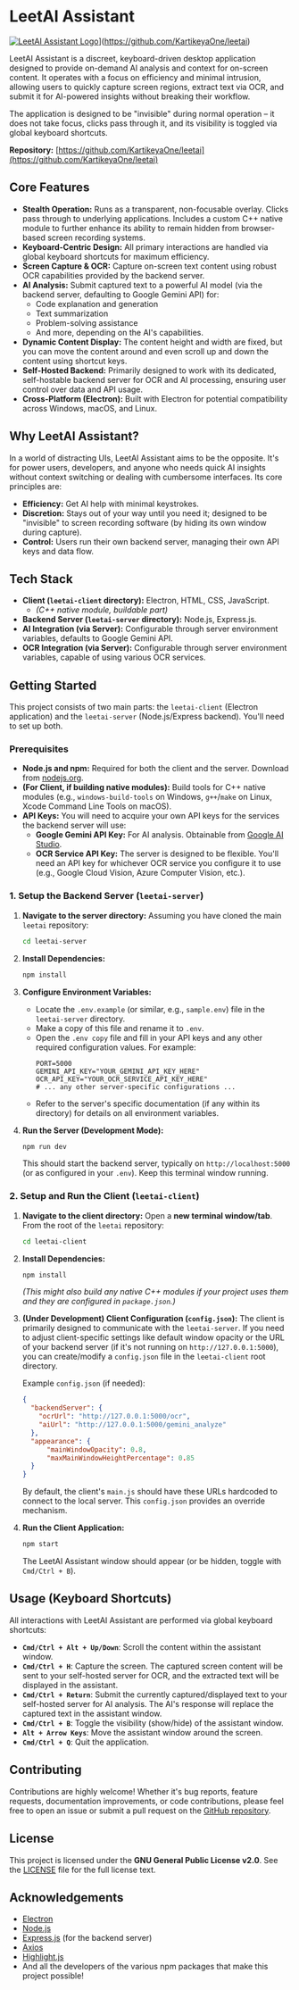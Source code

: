 # LeetAI Assistant

[![LeetAI Assistant Logo]([https://via.placeholder.com/600x200.png?text=LeetAI+Assistant+Logo+Here)](https://github.com/KartikeyaOne/leetai/blob/main/leet-client/assets/leetailogo.png)](https://github.com/KartikeyaOne/leetai) 
<!-- Replace the placeholder.com URL above with a direct link to your logo/banner image if you have one -->

LeetAI Assistant is a discreet, keyboard-driven desktop application designed to provide on-demand AI analysis and context for on-screen content. It operates with a focus on efficiency and minimal intrusion, allowing users to quickly capture screen regions, extract text via OCR, and submit it for AI-powered insights without breaking their workflow.

The application is designed to be "invisible" during normal operation – it does not take focus, clicks pass through it, and its visibility is toggled via global keyboard shortcuts.

**Repository:** [https://github.com/KartikeyaOne/leetai](https://github.com/KartikeyaOne/leetai)

## Core Features

*   **Stealth Operation:** Runs as a transparent, non-focusable overlay. Clicks pass through to underlying applications. Includes a custom C++ native module to further enhance its ability to remain hidden from browser-based screen recording systems.
*   **Keyboard-Centric Design:** All primary interactions are handled via global keyboard shortcuts for maximum efficiency.
*   **Screen Capture & OCR:** Capture on-screen text content using robust OCR capabilities provided by the backend server.
*   **AI Analysis:** Submit captured text to a powerful AI model (via the backend server, defaulting to Google Gemini API) for:
    *   Code explanation and generation
    *   Text summarization
    *   Problem-solving assistance
    *   And more, depending on the AI's capabilities.
*   **Dynamic Content Display:** The content height and width are fixed, but you can move the content around and even scroll up and down the content using shortcut keys.
*   **Self-Hosted Backend:** Primarily designed to work with its dedicated, self-hostable backend server for OCR and AI processing, ensuring user control over data and API usage.
*   **Cross-Platform (Electron):** Built with Electron for potential compatibility across Windows, macOS, and Linux.

## Why LeetAI Assistant?

In a world of distracting UIs, LeetAI Assistant aims to be the opposite. It's for power users, developers, and anyone who needs quick AI insights without context switching or dealing with cumbersome interfaces. Its core principles are:

*   **Efficiency:** Get AI help with minimal keystrokes.
*   **Discretion:** Stays out of your way until you need it; designed to be "invisible" to screen recording software (by hiding its own window during capture).
*   **Control:** Users run their own backend server, managing their own API keys and data flow.

## Tech Stack

*   **Client (`leetai-client` directory):** Electron, HTML, CSS, JavaScript.
    *   *(C++ native module, buildable part)*
*   **Backend Server (`leetai-server` directory):** Node.js, Express.js.
*   **AI Integration (via Server):** Configurable through server environment variables, defaults to Google Gemini API.
*   **OCR Integration (via Server):** Configurable through server environment variables, capable of using various OCR services.

## Getting Started

This project consists of two main parts: the `leetai-client` (Electron application) and the `leetai-server` (Node.js/Express backend). You'll need to set up both.

### Prerequisites

*   **Node.js and npm:** Required for both the client and the server. Download from [nodejs.org](https://nodejs.org/).
*   **(For Client, if building native modules):** Build tools for C++ native modules (e.g., `windows-build-tools` on Windows, `g++`/`make` on Linux, Xcode Command Line Tools on macOS).
*   **API Keys:** You will need to acquire your own API keys for the services the backend server will use:
    *   **Google Gemini API Key:** For AI analysis. Obtainable from [Google AI Studio](https://aistudio.google.com/app/apikey).
    *   **OCR Service API Key:** The server is designed to be flexible. You'll need an API key for whichever OCR service you configure it to use (e.g., Google Cloud Vision, Azure Computer Vision, etc.).

### 1. Setup the Backend Server (`leetai-server`)

1.  **Navigate to the server directory:**
    Assuming you have cloned the main `leetai` repository:
    ```bash
    cd leetai-server 
    ```

2.  **Install Dependencies:**
    ```bash
    npm install
    ```

3.  **Configure Environment Variables:**
    *   Locate the `.env.example` (or similar, e.g., `sample.env`) file in the `leetai-server` directory.
    *   Make a copy of this file and rename it to `.env`.
    *   Open the `.env copy` file and fill in your API keys and any other required configuration values. For example:
        ```env
        PORT=5000
        GEMINI_API_KEY="YOUR_GEMINI_API_KEY_HERE"
        OCR_API_KEY="YOUR_OCR_SERVICE_API_KEY_HERE"
        # ... any other server-specific configurations ...
        ```
    *   Refer to the server's specific documentation (if any within its directory) for details on all environment variables.

4.  **Run the Server (Development Mode):**
    ```bash
    npm run dev
    ```
    This should start the backend server, typically on `http://localhost:5000` (or as configured in your `.env`). Keep this terminal window running.

### 2. Setup and Run the Client (`leetai-client`)

1.  **Navigate to the client directory:**
    Open a **new terminal window/tab**. From the root of the `leetai` repository:
    ```bash
    cd leetai-client
    ```

2.  **Install Dependencies:**
    ```bash
    npm install
    ```
    *(This might also build any native C++ modules if your project uses them and they are configured in `package.json`.)*

3.  **(Under Development) Client Configuration (`config.json`):**
    The client is primarily designed to communicate with the `leetai-server`. If you need to adjust client-specific settings like default window opacity or the URL of your backend server (if it's not running on `http://127.0.0.1:5000`), you can create/modify a `config.json` file in the `leetai-client` root directory.

    Example `config.json` (if needed):
    ```json
    {
      "backendServer": {
        "ocrUrl": "http://127.0.0.1:5000/ocr",
        "aiUrl": "http://127.0.0.1:5000/gemini_analyze" 
      },
      "appearance": {
          "mainWindowOpacity": 0.8,
          "maxMainWindowHeightPercentage": 0.85
      }
    }
    ```
    By default, the client's `main.js` should have these URLs hardcoded to connect to the local server. This `config.json` provides an override mechanism.

4.  **Run the Client Application:**
    ```bash
    npm start
    ```
    The LeetAI Assistant window should appear (or be hidden, toggle with `Cmd/Ctrl + B`).

## Usage (Keyboard Shortcuts)

All interactions with LeetAI Assistant are performed via global keyboard shortcuts:

*   **`Cmd/Ctrl + Alt + Up/Down`**: Scroll the content within the assistant window.
*   **`Cmd/Ctrl + H`**: Capture the screen. The captured screen content will be sent to your self-hosted server for OCR, and the extracted text will be displayed in the assistant.
*   **`Cmd/Ctrl + Return`**: Submit the currently captured/displayed text to your self-hosted server for AI analysis. The AI's response will replace the captured text in the assistant window.
*   **`Cmd/Ctrl + B`**: Toggle the visibility (show/hide) of the assistant window.
*   **`Alt + Arrow Keys`**: Move the assistant window around the screen.
*   **`Cmd/Ctrl + Q`**: Quit the application.

## Contributing

Contributions are highly welcome! Whether it's bug reports, feature requests, documentation improvements, or code contributions, please feel free to open an issue or submit a pull request on the [GitHub repository](https://github.com/KartikeyaOne/leetai).


## License

This project is licensed under the **GNU General Public License v2.0**. See the [LICENSE](./LICENSE) file for the full license text.

## Acknowledgements

*   [Electron](https://www.electronjs.org/)
*   [Node.js](https://nodejs.org/)
*   [Express.js](https://expressjs.com/) (for the backend server)
*   [Axios](https://axios-http.com/)
*   [Highlight.js](https://highlightjs.org/)
*   And all the developers of the various npm packages that make this project possible!
